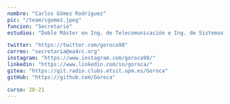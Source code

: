 ```yaml
---
nombre: "Carlos Gómez Rodríguez"
pic: "/team/cgomez.jpeg"
funcion: "Secretario"
estudios: "Doble Máster en Ing. de Telecomunicación e Ing. de Sistemas Electrónicos"

twitter: "https://twitter.com/goroca98"
correo: "secretaria@ea4rc.org"
instagram: "https://www.instagram.com/goroca98/"
linkedin: "https://www.linkedin.com/in/goroca/"
gitea: "https://git.radio.clubs.etsit.upm.es/Goroca"
gitHub: "https://github.com/Goroca"

curso: 20-21
---
```

